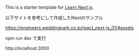 This is a starter template for [Learn Next.js](https://nextjs.org/learn).


以下サイトを参考にして作成したNextのサンプル

https://engineers.weddingpark.co.jp/react_next-js_01/#assets

npm run dev
で実行

http://localhost:3000 
